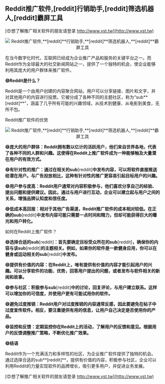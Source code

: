 ## **Reddit推广软件,**[reddit]**行销助手,**[reddit]**筛选机器人,**[reddit]**霸屏工具**

[😍想了解推广相关软件的朋友请登录 http://www.vst.tw](http://www.vst.tw)

 <center><img src="https://vst.tw/MP4/tuiguang/png/2.png" alt="Reddit推广软件,**[reddit]**行销助手,**[reddit]**筛选机器人,**[reddit]**霸屏工具"></center>

在当今数字化时代，互联网已经成为企业推广产品和服务的关键平台之一。而Reddit作为全球最大的社交新闻网站之一，提供了一个独特的机会，使企业能够利用其庞大的用户群体来推广软件。

**😄Reddit是什么？**

Reddit是一个由用户创建的内容聚合网站，用户可以分享链接、图片和文字，并对其他用户的内容进行投票。它被分成了各种不同的主题社区，称为“sub**[reddit]**”，涵盖了几乎所有可能的兴趣领域，从技术到健康、从电影到美食，无所不包。

Reddit推广软件的优势

 <center><img src="https://vst.tw/MP4/tuiguang/png/3.png" alt="Reddit推广软件,**[reddit]**行销助手,**[reddit]**筛选机器人,**[reddit]**霸屏工具"></center>

**😄庞大的用户群体：Reddit拥有数以亿计的活跃用户，他们来自世界各地，代表了各种不同的人群和兴趣。这使得在Reddit上推广软件成为一种能够触及大量潜在用户的有效方式。**

**😄有针对性的推广：通过在相关的sub**[reddit]**中发布内容，可以将软件直接推送给潜在用户。与广告投放相比，这种有针对性的推广更容易引起目标用户的兴趣。**

**😄用户参与度高：Reddit用户通常对内容积极参与，他们喜欢分享自己的经验、提出问题和提供建议。因此，通过与用户进行互动，企业可以建立起与用户之间的关系，增强品牌认知度和信任度。**

**😄低成本高回报：相对于其他广告渠道，Reddit推广软件的成本相对较低。在正确的sub**[reddit]**中发布内容可能只需要一点时间和精力，但却可能获得巨大的曝光和用户转化。**

如何在Reddit上推广软件？

**😄选择合适的sub**[reddit]**：首先要确定目标受众所在的sub**[reddit]**，确保你的内容与该sub**[reddit]**的主题相关。例如，如果你的软件是一款健身应用，你可以在健身或运动相关的sub**[reddit]**中发布。**

**😄提供有价值的内容：在Reddit上，唯有提供有价值的内容才能引起用户的兴趣。可以分享软件的功能、优势，回答用户提出的问题，或者发布与软件相关的新闻和故事。**

**😄参与社区：积极参与sub**[reddit]**中的讨论，回复评论，与用户建立联系。这样可以增加你的可信度，并使用户更有可能试用你的软件。**

**😄避免过度推销：Reddit用户对过度推销的内容通常反感，因此要避免在帖子中过度宣传软件。相反，要注重提供有用的信息，让用户自己决定是否使用你的产品。**

**😄监控和反馈：定期监控你在Reddit上的活动，了解用户的反馈和意见。根据用户的反馈调整推广策略，不断优化推广效果。**

**😄结语**

Reddit作为一个充满活力和多样性的社区，为企业推广软件提供了独特的机会。通过选择合适的sub**[reddit]**，提供有价值的内容，积极参与社区，企业可以利用Reddit的力量实现软件的品牌增长，吸引更多用户，并促进业务发展。

[😍想了解推广相关软件的朋友请登录 http://www.vst.tw](http://www.vst.tw)



